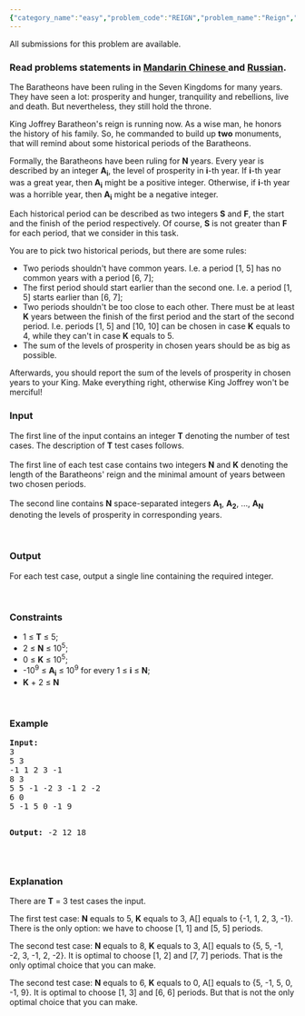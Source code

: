 ```yaml
---
{"category_name":"easy","problem_code":"REIGN","problem_name":"Reign","languages_supported":{"0":"ADA","1":"ASM","2":"BASH","3":"BF","4":"C","5":"C99 strict","6":"CAML","7":"CLOJ","8":"CLPS","9":"CPP 4.3.2","10":"CPP 4.9.2","11":"CPP14","12":"CS2","13":"D","14":"ERL","15":"FORT","16":"FS","17":"GO","18":"HASK","19":"ICK","20":"ICON","21":"JAVA","22":"JS","23":"LISP clisp","24":"LISP sbcl","25":"LUA","26":"NEM","27":"NICE","28":"NODEJS","29":"PAS fpc","30":"PAS gpc","31":"PERL","32":"PERL6","33":"PHP","34":"PIKE","35":"PRLG","36":"PYTH","37":"PYTH 3.4","38":"RUBY","39":"SCALA","40":"SCM guile","41":"SCM qobi","42":"ST","43":"TCL","44":"TEXT","45":"WSPC"},"max_timelimit":1,"source_sizelimit":50000,"problem_author":"kostya_by","problem_tester":"white_king","date_added":"6-11-2013","tags":{"0":"dec13","1":"easy","2":"kostya_by"},"editorial_url":"http://discuss.codechef.com/problems/REIGN","time":{"view_start_date":1387186200,"submit_start_date":1387186200,"visible_start_date":1387186200,"end_date":1735669800},"layout":"problem"}
---
```

<span class="solution-visible-txt">All submissions for this problem are available.</span><h3> Read problems statements in <a target="_blank" href="http://www.codechef.com/download/translated/DEC13/mandarin/REIGN.pdf">Mandarin Chinese </a> and <a target="_blank" href="http://www.codechef.com/download/translated/DEC13/russian/REIGN.pdf">Russian</a>.</h3>
<p>The Baratheons have been ruling in the Seven Kingdoms for many years. They have seen a lot: prosperity and hunger, tranquility and rebellions, live and death. But nevertheless, they still hold the throne.</p>
<p>King Joffrey Baratheon's reign is running now. As a wise man, he honors the history of his family. So, he commanded to build up <b>two</b> monuments, that will remind about some historical periods of the Baratheons.</p>
<p>Formally, the Baratheons have been ruling for <b>N</b> years. Every year is described by an integer <b>A<sub>i</sub></b>, the level of prosperity in <b>i</b>-th year. If <b>i</b>-th year was a great year, then <b>A<sub>i</sub></b> might be a positive integer. Otherwise, if <b>i</b>-th year was a horrible year, then <b>A<sub>i</sub></b> might be a negative integer.</p>
<p>Each historical period can be described as two integers <b>S</b> and <b>F</b>, the start and the finish of the period respectively. Of course, <b>S</b> is not greater than <b>F</b> for each period, that we consider in this task.</p>
<p>You are to pick two historical periods, but there are some rules:</p>
<ul>
<li>Two periods shouldn't have common years. I.e. a period [1, 5] has no common years with a period [6, 7];</li>
<li>The first period should start earlier than the second one. I.e. a period [1, 5] starts earlier than [6, 7];</li>
<li>Two periods shouldn't be too close to each other. There must be at least <b>K</b> years between the finish of the first period and the start of the second period. I.e. periods [1, 5] and [10, 10] can be chosen in case <b>K</b> equals to 4, while they can't in case <b>K</b> equals to 5.</li>
<li>The sum of the levels of prosperity in chosen years should be as big as possible.</li>
</ul>
<p>Afterwards, you should report the sum of the levels of prosperity in chosen years to your King. Make everything right, otherwise King Joffrey won't be merciful!</p>
<h3>Input</h3>
<p>The first line of the input contains an integer <b>T</b> denoting the number of test cases. The description of <b>T</b> test cases follows.<br /><br />
The first line of each test case contains two integers <b>N</b> and <b>K</b> denoting the length of the Baratheons' reign and the minimal amount of years between two chosen periods.<br /><br />
The second line contains <b>N</b> space-separated integers <b>A<sub>1</sub></b>, <b>A<sub>2</sub></b>, ..., <b>A<sub>N</sub></b> denoting the levels of prosperity in corresponding years.</p>
<p> </p>
<h3>Output</h3>
<p>For each test case, output a single line containing the required integer.</p>
<p> </p>
<h3>Constraints</h3>
<ul>
<li>1 ≤ <b>T</b> ≤ 5;</li>
<li>2 ≤ <b>N</b> ≤ 10<sup>5</sup>;</li>
<li>0 ≤ <b>K</b> ≤ 10<sup>5</sup>;</li>
<li>-10<sup>9</sup> ≤ <b>A<sub>i</sub></b> ≤ 10<sup>9</sup> for every 1 ≤ <b>i</b> ≤ <b>N</b>;</li>
<li><b>K</b> + 2 ≤ <b>N</b></li>
</ul>
<p> </p>
<h3>Example</h3>
<pre><b>Input:</b>
3
5 3
-1 1 2 3 -1
8 3
5 5 -1 -2 3 -1 2 -2
6 0
5 -1 5 0 -1 9

<b>Output:</b>
-2
12
18
</pre><p> </p>
<h3>Explanation</h3>
<p>There are <b>T</b> = 3 test cases the input.</p>
<p>The first test case: <b>N</b> equals to 5, <b>K</b> equals to 3, A[] equals to {-1, 1, 2, 3, -1}. There is the only option: we have to choose [1, 1] and [5, 5] periods.</p>
<p>The second test case: <b>N</b> equals to 8, <b>K</b> equals to 3, A[] equals to {5, 5, -1, -2, 3, -1, 2, -2}. It is optimal to choose [1, 2] and [7, 7] periods. That is the only optimal choice that you can make.</p>
<p>The second test case: <b>N</b> equals to 6, <b>K</b> equals to 0, A[] equals to {5, -1, 5, 0, -1, 9}. It is optimal to choose [1, 3] and [6, 6] periods. But that is not the only optimal choice that you can make.</p>
